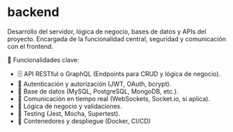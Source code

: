 # backend

Desarrollo del servidor, lógica de negocio, bases de datos y APIs del proyecto. Encargada de la funcionalidad central, seguridad y comunicación con el frontend.

🚀 Funcionalidades clave:

- 🗄️ API RESTful o GraphQL (Endpoints para CRUD y lógica de negocio).
- 🔐 Autenticación y autorización (JWT, OAuth, bcrypt).
- 🐘 Base de datos (MySQL, PostgreSQL, MongoDB, etc.).
- 📡 Comunicación en tiempo real (WebSockets, Socket.io, si aplica).
- 🧠 Lógica de negocio y validaciones.
- 🧪 Testing (Jest, Mocha, Supertest).
- 🐋 Contenedores y despliegue (Docker, CI/CD)
